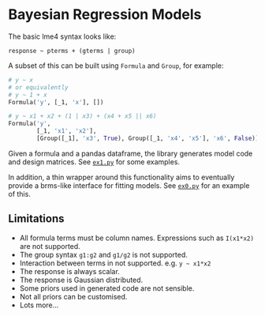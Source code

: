 # Bayesian Regression Models

The basic lme4 syntax looks like:

`response ~ pterms + (gterms | group)`

A subset of this can be built using `Formula` and `Group`, for
example:

```python
# y ~ x
# or equivalently
# y ~ 1 + x
Formula('y', [_1, 'x'], [])

# y ~ x1 + x2 + (1 | x3) + (x4 + x5 || x6)
Formula('y',
        [_1, 'x1', 'x2'],
        [Group([_1], 'x3', True), Group([_1, 'x4', 'x5'], 'x6', False)]
```

Given a formula and a pandas dataframe, the library generates model
code and design matrices. See [`ex1.py`](./ex1.py) for some examples.

In addition, a thin wrapper around this functionality aims to
eventually provide a brms-like interface for fitting models.
See [`ex0.py`](./ex0.py) for an example of this.

## Limitations

* All formula terms must be column names. Expressions such as
  `I(x1*x2)` are not supported.
* The group syntax `g1:g2` and `g1/g2` is not supported.
* Interaction between terms in not supported. e.g. `y ~ x1*x2`
* The response is always scalar.
* The response is Gaussian distributed.
* Some priors used in generated code are not sensible.
* Not all priors can be customised.
* Lots more...
